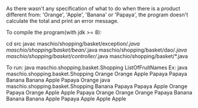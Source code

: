 As there wasn't any specification of what to do when there is a product different from: 'Orange', 'Apple', 'Banana' or 'Papaya', the program doesn't calculate the total and print an error message.

To compile the program(with jdk >= 8):

cd src
javac maschio/shopping/basket/exception/*.java maschio/shopping/basket/bean/*.java maschio/shopping/basket/dao/*.java maschio/shopping/basket/controller/*.java maschio/shopping/basket/*.java 

To run:
java maschio.shopping.basket.Shopping ListOfFruitNames
Ex:
java maschio.shopping.basket.Shopping Orange Orange Apple Papaya Papaya Banana Banana Apple Papaya Orange
java maschio.shopping.basket.Shopping Banana Papaya Papaya Apple Orange Papaya Orange Apple Apple Papaya Orange Orange Orange Papaya Banana Banana Banana Apple Papaya Apple Apple Apple